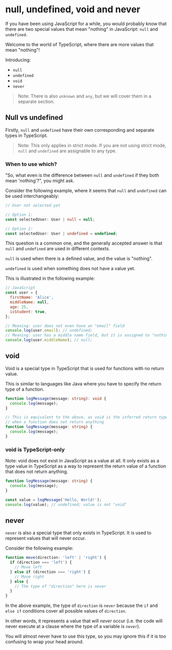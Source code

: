 # null, undefined, void and never

If you have been using JavaScript for a while, you would probably know that there are two special values that mean "nothing" in JavaScript: `null` and `undefined`.

Welcome to the world of TypeScript, where there are more values that mean "nothing"!

Introducing:

- `null`
- `undefined`
- `void`
- `never`

> Note: There is also `unknown` and `any`, but we will cover them in a separate section.


## Null vs undefined

Firstly, `null` and `undefined` have their own corresponding and separate types in TypeScript.

> Note: This only applies in strict mode. If you are not using strict mode, `null` and `undefined` are assignable to any type.

### When to use which?

"So, what even is the difference between `null` and `undefined` if they both mean 'nothing'?", you might ask.

Consider the following example, where it seems that `null` and `undefined` can be used interchangeably:

```ts
// User not selected yet

// Option 1:
const selectedUser: User | null = null;

// Option 2:
const selectedUser: User | undefined = undefined;
```

This question is a common one, and the generally accepted answer is that `null` and `undefined` are used in different contexts.

`null` is used when there is a defined value, and the value is "nothing".

`undefined` is used when something does not have a value yet.

This is illustrated in the following example:

```js
// JavaScript
const user = {
  firstName: 'Alice',
  middleName: null,
  age: 25,
  isStudent: true,
};

// Meaning: user does not even have an "email" field
console.log(user.email); // undefined;
// Meaning: user has a middle name field, but it is assigned to "nothing" (i.e. Alice has no middle name)
console.log(user.middleName); // null;

```

## void

Void is a special type in TypeScript that is used for functions with no return value.

This is similar to languages like Java where you have to specify the return type of a function.

```ts
function logMessage(message: string): void {
  console.log(message);
}

// This is equivalent to the above, as void is the inferred return type
// when a function does not return anything
function logMessage(message: string) {
  console.log(message);
}
```

### void is TypeScript-only

Note: void does not exist in JavaScript as a value at all. It only exists as a type value in TypeScript as a way to represent the return value of a function that does not return anything.

```ts
function logMessage(message: string) {
  console.log(message);
}

const value = logMessage('Hello, World!'); 
console.log(value); // undefined; value is not "void"

```

## never

`never` is also a special type that only exists in TypeScript. It is used to represent values that will never occur.

Consider the following example:

```ts
function move(direction: 'left' | 'right') {
  if (direction === 'left') {
    // Move left
  } else if (direction === 'right') {
    // Move right
  } else {
    // The type of "direction" here is never
  }
}
```

In the above example, the type of `direction` is `never` because the `if` and `else if` conditions cover all possible values of `direction`.

In other words, it represents a value that will *never* occur (i.e. the code will never execute at a clause where the type of a variable is `never`).

You will almost never have to use this type, so you may ignore this if it is too confusing to wrap your head around.
